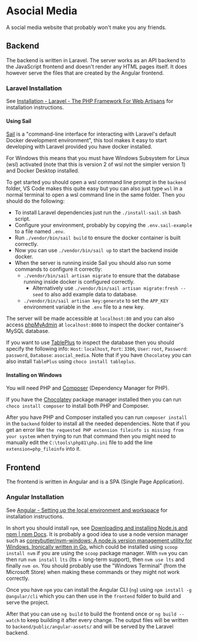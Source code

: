 # Asocial Media

A social media website that probably won't make you any friends.

## Backend

The backend is written in Laravel. The server works as an API backend to the JavaScript frontend and doesn't render any HTML pages itself. It does however serve the files that are created by the Angular frontend.

### Laravel Installation

See [Installation - Laravel - The PHP Framework For Web Artisans](https://laravel.com/docs/8.x/installation) for installation instructions.

#### Using Sail

[Sail](https://laravel.com/docs/8.x/sail) is a "command-line interface for interacting with Laravel's default Docker development environment", this tool makes it easy to start developing with Laravel provided you have docker installed.

For Windows this means that you must have Windows Subsystem for Linux (wsl) activated (note that this is version 2 of wsl not the simpler version 1) and Docker Desktop installed.

To get started you should open a wsl command line prompt in the `backend` folder, VS Code makes this quite easy but you can also just type `wsl` in a normal terminal to open a wsl command line in the same folder. Then you should do the following:

- To install Laravel dependencies just run the `./install-sail.sh` bash script.
- Configure your environment, probably by copying the `.env.sail-example` to a file named `.env`.
- Run `./vendor/bin/sail build` to ensure the docker container is built correctly.
- Now you can use `./vendor/bin/sail up` to start the backend inside docker.
- When the server is running inside Sail you should also run some commands to configure it correctly:
  - `./vendor/bin/sail artisan migrate` to ensure that the database running inside docker is configured correctly.
    - Alternatively use `./vendor/bin/sail artisan migrate:fresh --seed` to also add example data to database.
  - `./vendor/bin/sail artisan key:generate` to set the `APP_KEY` environment variable in the `.env` file to a new key.

The server will be made accessible at `localhost:80` and you can also access [phpMyAdmin](https://www.phpmyadmin.net/) at `localhost:8080` to inspect the docker container's MySQL database.

If you want to use [TablePlus](https://tableplus.com/windows) to inspect the database then you should specify the following info: `Host`: `localhost`, `Port`: `3306`, `User`: `root`, `Password`: `password`, `Database`: `asocial_media`. Note that if you have `Chocolatey` you can also install `TablePlus` using `choco install tableplus`.

#### Installing on Windows

You will need PHP and [Composer](https://getcomposer.org/) (Dependency Manager for PHP).

If you have the [Chocolatey](https://chocolatey.org/) package manager installed then you can run `choco install composer` to install both PHP and Composer.

After you have PHP and Composer installed you can run `composer install` in the `backend` folder to install all the needed dependencies. Note that if you get an error like `the requested PHP extension fileinfo is missing from your system` when trying to run that command then you might need to manually edit the `C:\tools\php81\php.ini` file to add the line `extension=php_fileinfo` into it.

## Frontend

The frontend is written in Angular and is a SPA (Single Page Application).

### Angular Installation

See [Angular - Setting up the local environment and workspace](https://angular.io/guide/setup-local) for installation instructions.

In short you should install `npm`, see [Downloading and installing Node.js and npm | npm Docs](https://docs.npmjs.com/downloading-and-installing-node-js-and-npm). It is probably a good idea to use a node version manager such as [coreybutler/nvm-windows: A node.js version management utility for Windows. Ironically written in Go.](https://github.com/coreybutler/nvm-windows) which could be installed using `scoop install nvm` if you are using the `scoop` package manager. With `nvm` you can then run `nvm install lts` (lts = long-term support), then `nvm use lts` and finally `nvm on`. You should probably use the "Windows Terminal" (from the Microsoft Store) when making these commands or they might not work correctly.

Once you have `npm` you can install the Angular CLI (`ng`) using `npm install -g @angular/cli` which you can then use in the `frontend` folder to build and serve the project.

After that you can use `ng build` to build the frontend once or `ng build --watch` to keep building it after every change. The output files will be written to `backend/public/angular-assets/` and will be served by the Laravel backend.
